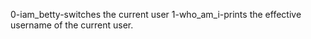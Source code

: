 0-iam_betty-switches the current user
1-who_am_i-prints the effective username of the current user.
